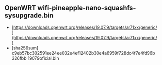## OpenWRT wifi-pineapple-nano-squashfs-sysupgrade.bin

* [https://downloads.openwrt.org/releases/19.07.9/targets/ar71xx/generic/](https://downloads.openwrt.org/releases/19.07.9/targets/ar71xx/generic/)
* [sha256sum] c9eb57bc302591ee24ee032e4ef12402b30e4a6959f728dc4f7e4fd96b326fbb  19079oficial.bin
